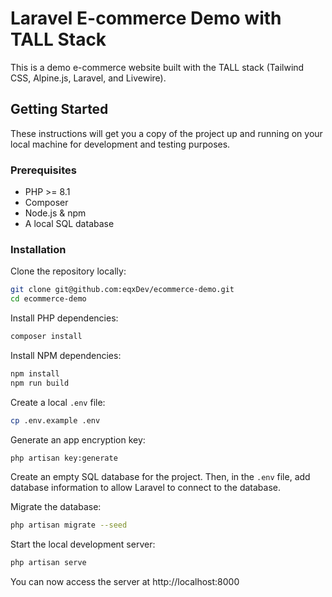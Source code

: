# Laravel E-commerce Demo with TALL Stack

This is a demo e-commerce website built with the TALL stack (Tailwind CSS, Alpine.js, Laravel, and Livewire).

## Getting Started

These instructions will get you a copy of the project up and running on your local machine for development and testing purposes.

### Prerequisites

- PHP >= 8.1
- Composer
- Node.js & npm
- A local SQL database

### Installation

Clone the repository locally:

```bash
git clone git@github.com:eqxDev/ecommerce-demo.git
cd ecommerce-demo
```
Install PHP dependencies:
```bash
composer install
```
Install NPM dependencies:
```bash
npm install
npm run build
```
Create a local `.env` file:
```bash
cp .env.example .env
```
Generate an app encryption key:
```bash
php artisan key:generate
```
Create an empty SQL database for the project. Then, in the `.env` file, add database information to allow Laravel to connect to the database.

Migrate the database:
```bash
php artisan migrate --seed
```
Start the local development server:
```bash
php artisan serve
```
You can now access the server at http://localhost:8000
